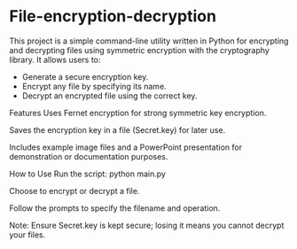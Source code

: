 # File-encryption-decryption
This project is a simple command-line utility written in Python for encrypting and decrypting files using symmetric encryption with the cryptography library. It allows users to:  
- Generate a secure encryption key.
- Encrypt any file by specifying its name.
- Decrypt an encrypted file using the correct key.

Features
Uses Fernet encryption for strong symmetric key encryption.

Saves the encryption key in a file (Secret.key) for later use.

Includes example image files and a PowerPoint presentation for demonstration or documentation purposes.

How to Use
Run the script: python main.py

Choose to encrypt or decrypt a file.

Follow the prompts to specify the filename and operation.

Note: Ensure Secret.key is kept secure; losing it means you cannot decrypt your files.

